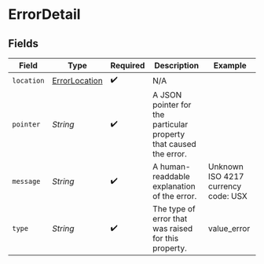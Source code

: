 # ErrorDetail


## Fields

| Field                                                             | Type                                                              | Required                                                          | Description                                                       | Example                                                           |
| ----------------------------------------------------------------- | ----------------------------------------------------------------- | ----------------------------------------------------------------- | ----------------------------------------------------------------- | ----------------------------------------------------------------- |
| `location`                                                        | [ErrorLocation](../../models/components/ErrorLocation.md)         | :heavy_check_mark:                                                | N/A                                                               |                                                                   |
| `pointer`                                                         | *String*                                                          | :heavy_check_mark:                                                | A JSON pointer for the particular property that caused the error. |                                                                   |
| `message`                                                         | *String*                                                          | :heavy_check_mark:                                                | A human-readdable explanation of the error.                       | Unknown ISO 4217 currency code: USX                               |
| `type`                                                            | *String*                                                          | :heavy_check_mark:                                                | The type of error that was raised for this property.              | value_error                                                       |